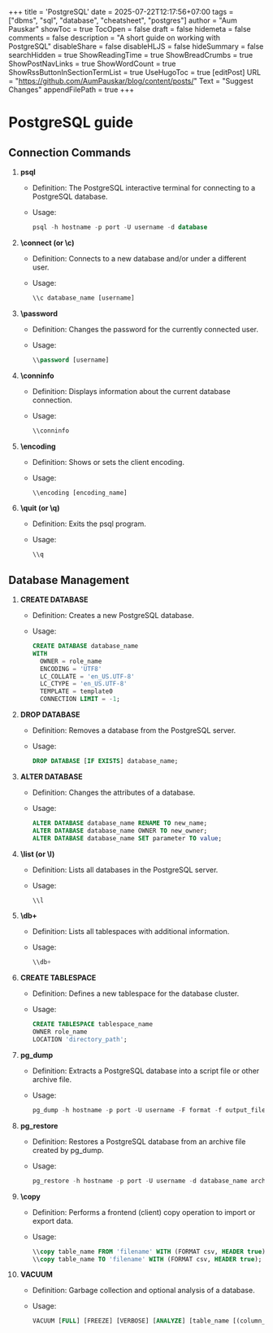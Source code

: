 +++
title = 'PostgreSQL'
date = 2025-07-22T12:17:56+07:00
tags = ["dbms", "sql", "database", "cheatsheet", "postgres"]
author = "Aum Pauskar"
showToc = true
TocOpen = false
draft = false
hidemeta = false
comments = false
description = "A short guide on working with PostgreSQL"
disableShare = false
disableHLJS = false
hideSummary = false
searchHidden = true
ShowReadingTime = true
ShowBreadCrumbs = true
ShowPostNavLinks = true
ShowWordCount = true
ShowRssButtonInSectionTermList = true
UseHugoToc = true
[editPost]
    URL = "https://github.com/AumPauskar/blog/content/posts/"
    Text = "Suggest Changes"
    appendFilePath = true
+++

# PostgreSQL guide

## Connection Commands

1. **psql**
    - Definition: The PostgreSQL interactive terminal for connecting to a PostgreSQL database.
    - Usage:
        
        ```sql
        psql -h hostname -p port -U username -d database
        ```
        
2. **\connect (or \c)**
    - Definition: Connects to a new database and/or under a different user.
    - Usage:
        
        ```sql
        \\c database_name [username]
        ```
        
3. **\password**
    - Definition: Changes the password for the currently connected user.
    - Usage:
        
        ```sql
        \\password [username]
        ```
        
4. **\conninfo**
    - Definition: Displays information about the current database connection.
    - Usage:
        
        ```sql
        \\conninfo
        ```
        
5. **\encoding**
    - Definition: Shows or sets the client encoding.
    - Usage:
        
        ```sql
        \\encoding [encoding_name]
        ```
        
6. **\quit (or \q)**
    - Definition: Exits the psql program.
    - Usage:
        
        ```sql
        \\q
        ```
        

## Database Management

1. **CREATE DATABASE**
    - Definition: Creates a new PostgreSQL database.
    - Usage:
        
        ```sql
        CREATE DATABASE database_name
        WITH
          OWNER = role_name
          ENCODING = 'UTF8'
          LC_COLLATE = 'en_US.UTF-8'
          LC_CTYPE = 'en_US.UTF-8'
          TEMPLATE = template0
          CONNECTION LIMIT = -1;
        
        ```
        
2. **DROP DATABASE**
    - Definition: Removes a database from the PostgreSQL server.
    - Usage:
        
        ```sql
        DROP DATABASE [IF EXISTS] database_name;
        
        ```
        
3. **ALTER DATABASE**
    - Definition: Changes the attributes of a database.
    - Usage:
        
        ```sql
        ALTER DATABASE database_name RENAME TO new_name;
        ALTER DATABASE database_name OWNER TO new_owner;
        ALTER DATABASE database_name SET parameter TO value;
        
        ```
        
4. **\list (or \l)**
    - Definition: Lists all databases in the PostgreSQL server.
    - Usage:
        
        ```sql
        \\l
        ```
        
5. **\db+**
    - Definition: Lists all tablespaces with additional information.
    - Usage:
        
        ```sql
        \\db+
        ```
        
6. **CREATE TABLESPACE**
    - Definition: Defines a new tablespace for the database cluster.
    - Usage:
        
        ```sql
        CREATE TABLESPACE tablespace_name
        OWNER role_name
        LOCATION 'directory_path';
        
        ```
        
7. **pg_dump**
    - Definition: Extracts a PostgreSQL database into a script file or other archive file.
    - Usage:
        
        ```sql
        pg_dump -h hostname -p port -U username -F format -f output_file database_name
        ```
        
8. **pg_restore**
    - Definition: Restores a PostgreSQL database from an archive file created by pg_dump.
    - Usage:
        
        ```sql
        pg_restore -h hostname -p port -U username -d database_name archive_file
        ```
        
9. **\copy**
    - Definition: Performs a frontend (client) copy operation to import or export data.
    - Usage:
        
        ```sql
        \\copy table_name FROM 'filename' WITH (FORMAT csv, HEADER true);
        \\copy table_name TO 'filename' WITH (FORMAT csv, HEADER true);
        ```
        
10. **VACUUM**
    - Definition: Garbage collection and optional analysis of a database.
    - Usage:
        
        ```sql
        VACUUM [FULL] [FREEZE] [VERBOSE] [ANALYZE] [table_name [(column_name [, ...])]]
        ```